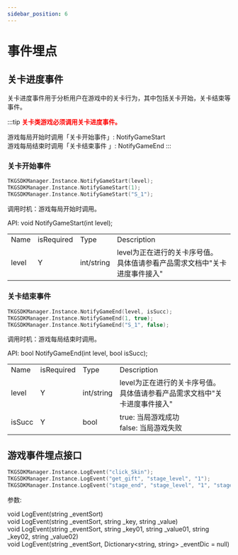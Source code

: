 ```yaml
---
sidebar_position: 6
---
```


# 事件埋点

## 关卡进度事件
关卡进度事件用于分析用户在游戏中的关卡行为，其中包括关卡开始，关卡结束等事件。       

:::tip
<b><font color="ff0000">关卡类游戏必须调用关卡进度事件。</font></b>      


游戏每局开始时调用「关卡开始事件」: NotifyGameStart    
游戏每局结束时调用「关卡结束事件 」: NotifyGameEnd
:::

### 关卡开始事件 

```c
TKGSDKManager.Instance.NotifyGameStart(level);
TKGSDKManager.Instance.NotifyGameStart(1);
TKGSDKManager.Instance.NotifyGameStart("S_1");
```

调用时机：游戏每局开始时调用。  

API: 
void NotifyGameStart(int level);


<table>
  <tr>
    <td>Name</td>
    <td>isRequired</td>
    <td>Type</td>
    <td>Description</td>
  </tr>
  <tr>
    <td>level</td>
    <td>Y</td>
    <td>int/string</td>
    <td>
    level为正在进行的关卡序号值。      <br />    
    具体值请参看产品需求文档中"关卡进度事件接入"  
    </td>
  </tr>
</table>



### 关卡结束事件 
```c
TKGSDKManager.Instance.NotifyGameEnd(level, isSucc); 
TKGSDKManager.Instance.NotifyGameEnd(1, true); 
TKGSDKManager.Instance.NotifyGameEnd("S_1", false); 
```
调用时机：游戏每局结束时调用。

API:
bool NotifyGameEnd(int level, bool isSucc);

<table>
  <tr>
    <td>Name</td>
    <td>isRequired</td>
    <td>Type</td>
    <td>Description</td>
  </tr>
  <tr>
    <td>level</td>
    <td>Y</td>
    <td>int/string</td>
    <td>
    level为正在进行的关卡序号值。          <br />
    具体值请参看产品需求文档中"关卡进度事件接入"  
    </td>
  </tr>
  <tr>
    <td>isSucc</td>
    <td>Y</td>
    <td>bool</td>
    <td>
    true: 当局游戏成功  <br />
    false: 当局游戏失败
    </td>
  </tr>
</table>



## 游戏事件埋点接口
```c
TKGSDKManager.Instance.LogEvent("click_Skin");
TKGSDKManager.Instance.LogEvent("get_gift", "stage_level", "1");
TKGSDKManager.Instance.LogEvent("stage_end", "stage_level", "1", "stage_status", "success");
```
参数:

void LogEvent(string _eventSort)  
void LogEvent(string _eventSort, string _key, string _value)  
void LogEvent(string _eventSort, string _key01, string _value01, string _key02, string _value02)  
void LogEvent(string _eventSort, Dictionary<string, string> _eventDic = null)  
